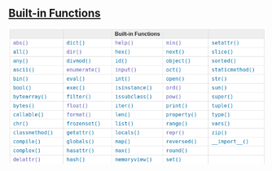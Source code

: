[Built-in Functions](https://docs.python.org/3/library/functions.html#format)
--------------------
 
![all](./func.png)



